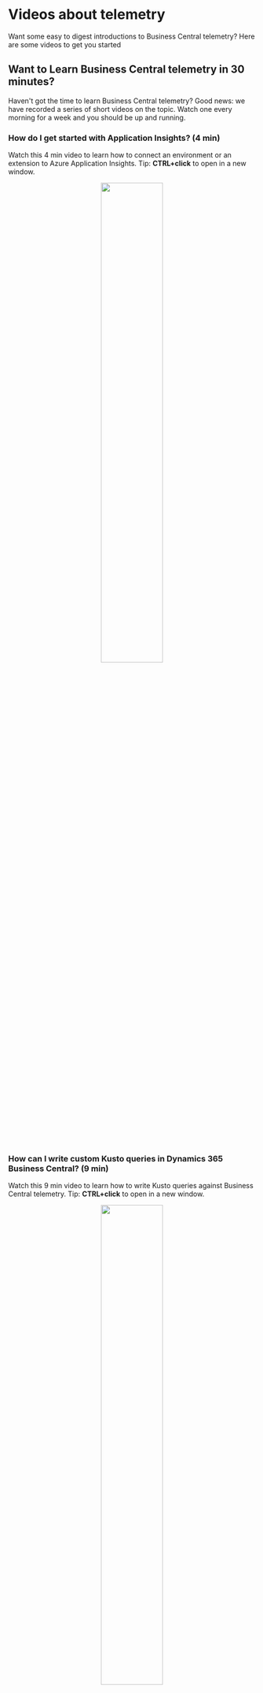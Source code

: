 # Videos about telemetry
Want some easy to digest introductions to Business Central telemetry? Here are some videos to get you started

## Want to Learn Business Central telemetry in 30 minutes?
Haven't got the time to learn Business Central telemetry? Good news: we have recorded a series of short videos on the topic. Watch one every morning for a week and you should be up and running. 


### How do I get started with Application Insights? (4 min)
Watch this 4 min video to learn how to connect an environment or an extension to Azure Application Insights. Tip: **CTRL+click** to open in a new window.
<p align="center">
<a href="https://www.youtube.com/watch?v=f4rxr20QG04"><img src="https://img.youtube.com/vi/f4rxr20QG04/0.jpg" width="50%"></a>
<br>
</p>

### How can I write custom Kusto queries in Dynamics 365 Business Central? (9 min)
Watch this 9 min video to learn how to write Kusto queries against Business Central telemetry. Tip: **CTRL+click** to open in a new window.
<p align="center">
<a href="https://www.youtube.com/watch?v=A1e9ZMo5xcY"><img src="https://img.youtube.com/vi/A1e9ZMo5xcY/0.jpg" width="50%"></a>
<br>
</p>

### How can I troubleshoot issues using the Jupyter Notebook troubleshooting guides? (8 min)
Watch this 8 min video to learn how to troubleshoot issues using the Jupyter Notebook troubleshooting guides. Tip: **CTRL+click** to open in a new window.
<p align="center">
<a href="https://www.youtube.com/watch?v=B3EL0xdvaUY"><img src="https://img.youtube.com/vi/B3EL0xdvaUY/0.jpg" width="50%"></a>
<br>
</p>



### How can I emit telemetry to Azure Application Insights from AL code? (1 min)
Watch this 1 min video to learn how custom telemetry works. If you develop extensions for Business Central, then this is a must-see. Tip: **CTRL+click** to open in a new window.
<p align="center">
<a href="https://www.youtube.com/watch?v=gFG5E9Xd5bA"><img src="https://img.youtube.com/vi/gFG5E9Xd5bA/0.jpg" width="50%"></a>
<br>
</p>


### How can I analyze performance using the Power BI performance report? (8 min)
Watch this 8 min video to learn how to use the DYI Power BI performance report to triage performance issues happening in an environment or an extension. Tip: **CTRL+click** to open in a new window.
<p align="center">
<a href="https://www.youtube.com/watch?v=Kbq6YB8VU-8"><img src="https://img.youtube.com/vi/Kbq6YB8VU-8/0.jpg" width="50%"></a>
<br>
</p>


### How can I triage errors using the Power BI error report? (6 min)
Watch this 6 min video to learn how to use the DYI Power BI error report to triage errors happening in an environment or an extension. Tip: **CTRL+click** to open in a new window.
<p align="center">
<a href="https://www.youtube.com/watch?v=ByealbDQqIU"><img src="https://img.youtube.com/vi/ByealbDQqIU/0.jpg" width="50%"></a>
<br>
</p>


## Other videos

### 2023-03-20 Get Low Friction Go Lives and Optimize Your Investments with Telemetry Data (39 min) by Kennie Nybo Pontoppidan
<p align="center">
<a href="https://www.youtube.com/watch?v=Ka7MWV3OyII"><img src="https://img.youtube.com/vi/Ka7MWV3OyII/0.jpg" width="50%"></a>
<br>
</p>


### 2022-12-20 BC Power Platform Zaragoza - Telemetría en Business Central desde cero (66 min in Spanish) by Roberto Corella, Javier Armesto and Miguel Llorca
<p align="center">
<a href="https://www.youtube.com/watch?v=c4QctY7SFwE")><img src="https://img.youtube.com/vi/c4QctY7SFwE/0.jpg" width="50%"></a>
<br>
</p>


### 2022-09-16 BC TechDays 2022 - Telemetry for Business Central from basics to advanced usage (95 min) by Krzysztof Bialowas and Kennie Pontoppidan
<p align="center">
<a href="https://www.youtube.com/watch?v=6TGsPTPtBEY")><img src="https://img.youtube.com/vi/6TGsPTPtBEY/0.jpg" width="50%"></a>
<br>
</p>


### 2022-07-29 Telemetría en Business Central: Como Empezar con la aplicación de Power BI (10 min in Spanish) by Javier Armesto 
En menos de 10 minutos Javier Armesto te cuenta como poner en marcha la aplicación de telemetría para Business Central disponible en Appsource para Power BI.
<p align="center">
<a href="https://www.youtube.com/watch?v=qe8m0tdZvY0")><img src="https://img.youtube.com/vi/qe8m0tdZvY0/0.jpg" width="50%"></a>
<br>
</p>
The channel has multiple videos on the topic, see https://www.youtube.com/playlist?list=PLDifOaeKLfDbTjRVmOrvT76NBNgB0rvWM


## 2022-07-10 Areopa webinar: How to get data driven in your partner practice with telemetry (60 min)
Watch this 60 min webinar to learn how to use the Power BI app on telemetry data (get it from [aka.ms/bctelemetryreport](https://aka.ms/bctelemetryreport)). Tip: **CTRL+click** to open in a new window.
<p align="center">
<a href="https://www.youtube.com/watch?v=HWmUUOCLVZ8"><img src="https://img.youtube.com/vi/HWmUUOCLVZ8/0.jpg" width="50%"></a>
<br>
</p>


### 2022-02-10 I Need Coffee: Episode 87 - Application Insights and Error Handling (48 min) by Microsoft MVP Steve Endow
Watch Microsoft MVP Steve Endow explore the topic of Business Central telemetry and error handling. Tip: **CTRL+click** to open in a new window.
<p align="center">
<a href="https://www.youtube.com/watch?v=pALCUTk_pgA"><img src="https://img.youtube.com/vi/pALCUTk_pgA/0.jpg" width="50%"></a>
<br>
</p>

### 2022-01-18 Areopa webinar: Telemetry for Business Central - what are the benefits? (61 min) by Microsoft MVP Krzysztof Bialowas
Telemetry for Business Central is one of the key features regarding troubleshooting. Also, it can be a useful tool to get more insights into how users use your app or the whole system. If you are a partner or customer first line of support, you should learn how you can use the telemetry. During the webinar, I will show how ISVs and VARs can use Telemetry - not only using KQL but more friendly tools such as Azure Data Factory, Power BI, or Power Automate. Check what you can do to be more proactive in supporting your users.
<p align="center">
<a href="https://www.youtube.com/watch?v=XMwMqEY5Ebs"><img src="https://img.youtube.com/vi/XMwMqEY5Ebs/0.jpg" width="50%"></a>
<br>
</p>

### 2021-12-23 Getting started with Telemetry in Business Central (24 min) by Microsoft MVP Erik Hougaard
Watch Microsoft MVP Erik Hougaard explore the topic of Jupyter notebook troubleshooting guides using Business Central telemetry. Tip: **CTRL+click** to open in a new window.
<p align="center">
<a href="https://www.youtube.com/watch?v=j5k9xEIkwHg"><img src="https://img.youtube.com/vi/j5k9xEIkwHg/0.jpg" width="50%"></a>
<br>
</p>


### 2020-12-09 BC techtalk 2020: Monitoring Dynamics 365 BC with Application Insights and Jupyter Notebooks by Duilio Tacconi (56 min)
Watch this 56 min video to learn how about Business Central and how to use the troubleshooting guides (TSGs) we added as Jupyter Notebooks. If you need to troubleshoot anything in a Business Central environment (both on-prem and in the cloud), then this is a must-see. Tip: **CTRL+click** to open in a new window.
<p align="center">
<a href="https://www.youtube.com/watch?v=Q9OEZSblr2Y"><img src="https://img.youtube.com/vi/Q9OEZSblr2Y/0.jpg" width="50%"></a>
<br>
</p>


### 2019-03-28 How can I add Azure Alerts as push notifications on my phone? (4 min)
Watch this 4 min video to learn how to add Azure Alerts as push notifications on your phone. The Alerts section in this repository contain sample queries that you can use as a starting point.  Tip: **CTRL+click** to open in a new window.
<p align="center">
<a href="https://www.youtube.com/watch?v=nqqVEISjSGE"><img src="https://img.youtube.com/vi/nqqVEISjSGE/0.jpg" width="50%"></a>
<br>
</p>




# Disclaimer
Microsoft Corporation (“Microsoft”) grants you a nonexclusive, perpetual, royalty-free right to use and modify the software code provided by us for the purposes of illustration  ("Sample Code") and to reproduce and distribute the object code form of the Sample Code, provided that you agree: (i) to not use our name, logo, or trademarks to market your software product in which the Sample Code is embedded; (ii) to include a valid copyright notice on your software product in which the Sample Code is embedded; and (iii) to indemnify, hold harmless, and defend us and our suppliers from and against any claims or lawsuits, whether in an action of contract, tort or otherwise, including attorneys’ fees, that arise or result from the use or distribution of the Sample Code or the use or other dealings in the Sample Code. Unless applicable law gives you more rights, Microsoft reserves all other rights not expressly granted herein, whether by implication, estoppel or otherwise. 

THE SAMPLE CODE IS PROVIDED "AS IS", WITHOUT WARRANTY OF ANY KIND, EXPRESS OR IMPLIED, INCLUDING BUT NOT LIMITED TO THE WARRANTIES OF MERCHANTABILITY, FITNESS FOR A PARTICULAR PURPOSE AND NONINFRINGEMENT. IN NO EVENT SHALL MICROSOFT OR ITS LICENSORS BE LIABLE FOR ANY DIRECT, INDIRECT, INCIDENTAL, SPECIAL, EXEMPLARY, OR CONSEQUENTIAL DAMAGES (INCLUDING, BUT NOT LIMITED TO, PROCUREMENT OF SUBSTITUTE GOODS OR SERVICES; LOSS OF USE, DATA, OR PROFITS; OR BUSINESS INTERRUPTION) HOWEVER CAUSED AND ON ANY THEORY OF LIABILITY, WHETHER IN CONTRACT, STRICT LIABILITY, OR TORT (INCLUDING NEGLIGENCE OR OTHERWISE) ARISING IN ANY WAY OUT OF THE USE OF THE SAMPLE CODE, EVEN IF ADVISED OF THE POSSIBILITY OF SUCH DAMAGE.
